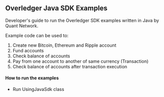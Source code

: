 
## Overledger Java SDK Examples

Developer's guide to run the Overledger SDK examples written in Java by Quant Network.

Example code can be used to:
1. Create new Bitcoin, Ethereum and Ripple account
2. Fund accounts
3. Check balance of accounts
4. Pay from one account to another of same currency (Transaction)
5. Check balance of accounts after transaction execution

#### How to run the examples

- Run UsingJavaSdk class
